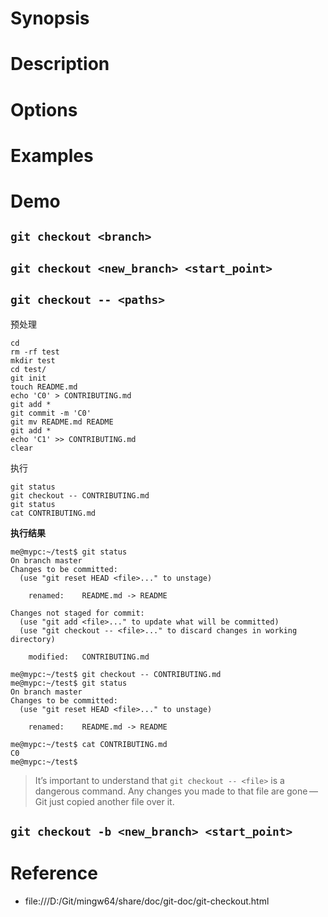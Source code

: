 # Synopsis


# Description


# Options


# Examples


# Demo
## `git checkout <branch>`
## `git checkout <new_branch> <start_point>`


## `git checkout -- <paths>`
预处理

    cd
    rm -rf test
    mkdir test
    cd test/
    git init
    touch README.md
    echo 'C0' > CONTRIBUTING.md
    git add *
    git commit -m 'C0'
    git mv README.md README
    git add *
    echo 'C1' >> CONTRIBUTING.md
    clear

执行

    git status
    git checkout -- CONTRIBUTING.md
    git status
    cat CONTRIBUTING.md

**执行结果**

    me@mypc:~/test$ git status
    On branch master
    Changes to be committed:
      (use "git reset HEAD <file>..." to unstage)

        renamed:    README.md -> README

    Changes not staged for commit:
      (use "git add <file>..." to update what will be committed)
      (use "git checkout -- <file>..." to discard changes in working directory)

        modified:   CONTRIBUTING.md

    me@mypc:~/test$ git checkout -- CONTRIBUTING.md
    me@mypc:~/test$ git status
    On branch master
    Changes to be committed:
      (use "git reset HEAD <file>..." to unstage)

        renamed:    README.md -> README

    me@mypc:~/test$ cat CONTRIBUTING.md
    C0
    me@mypc:~/test$ 


> It’s important to understand that `git checkout -- <file>` is a dangerous command. Any changes you made to that file are gone — Git just copied another file over it.


## `git checkout -b <new_branch> <start_point>`


# Reference
- file:///D:/Git/mingw64/share/doc/git-doc/git-checkout.html
